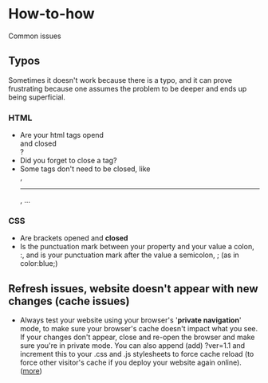 # How-to-how

Common issues

## Typos

Sometimes it doesn't work because there is a typo, and it can prove frustrating because one assumes the problem to be deeper and ends up being superficial.

### HTML

- Are your html tags opend <div> and closed </div>?
- Did you forget to close a tag?
- Some tags don't need to be closed, like <br>, <hr>, <img>...

### CSS

- Are brackets opened and **closed**
- Is the punctuation mark between your property and your value a colon, :, and is your punctuation mark after the value a semicolon, ; (as in color:blue;)

## Refresh issues, website doesn't appear with new changes (cache issues)

- Always test your website using your browser's '**private navigation**' mode, to make sure your browser's cache doesn't impact what you see. If your changes don't appear, close and re-open the browser and make sure you're in private mode. You can also append (add) ?ver=1.1 and increment this to your .css and .js stylesheets to force cache reload (to force other visitor's cache if you deploy your website again online). ([more](https://stackoverflow.com/questions/1614429/what-is-style-cssver-1-tag))

